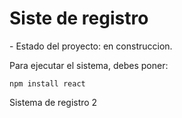 <h1>Siste de registro</h1>
- Estado del proyecto: en construccion.

Para ejecutar el sistema, debes poner:

```npm install react```

Sistema de registro 2

